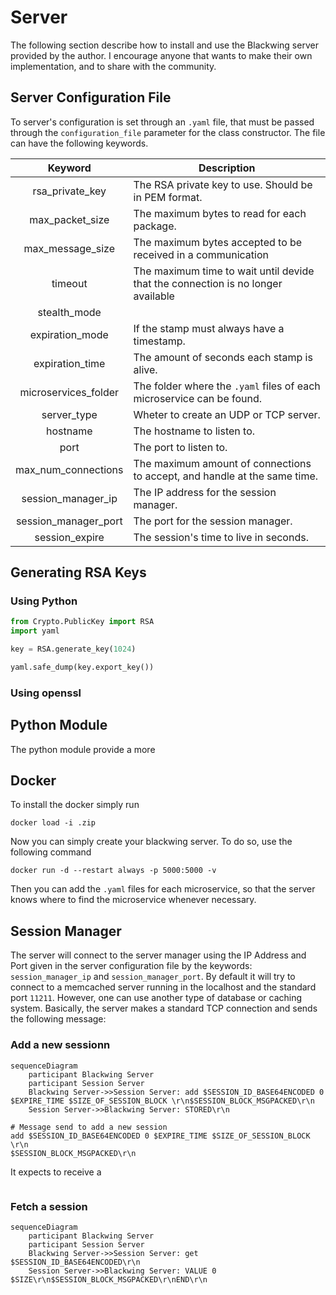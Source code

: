 # Server

The following section describe how to install and use the Blackwing server provided by the author. I encourage anyone that wants to make their own implementation, and to share with the community. 

## Server Configuration File

To server's configuration is set through an `.yaml` file, that must be passed through the `configuration_file` parameter for the class constructor. The file can have the following keywords.

| Keyword | Description |
|:-------:|-------------|
| rsa_private_key | The RSA private key to use. Should be in PEM format. |
| max_packet_size | The maximum bytes to read for each package. |
| max_message_size | The maximum bytes accepted to be received in a communication |
| timeout | The maximum time to wait until devide that the connection is no longer available |
| stealth_mode | |
| expiration_mode | If the stamp must always have a timestamp. |
| expiration_time | The amount of seconds each stamp is alive. |
| microservices_folder | The folder where the `.yaml` files of each microservice can be found. | 
| server_type | Wheter to create an UDP or TCP server.
| hostname | The hostname to listen to. |
| port | The port to listen to. |
| max_num_connections | The maximum amount of connections to accept, and handle at the same time. |
| session_manager_ip | The IP address for the session manager. |
| session_manager_port | The port for the session manager. |
| session_expire | The session's time to live in seconds. |

## Generating RSA Keys

### Using Python

```python
from Crypto.PublicKey import RSA
import yaml 

key = RSA.generate_key(1024)

yaml.safe_dump(key.export_key())

```

### Using openssl

## Python Module

The python module provide a more 

## Docker 

To install the docker simply run

`docker load -i .zip`

Now you can simply create your blackwing server. To do so, use the following command

`docker run -d --restart always -p 5000:5000 -v `

Then you can add the `.yaml` files for each microservice, so that the server knows where to find the microservice whenever necessary. 

## Session Manager

The server will connect to the server manager using the IP Address and Port given in the server configuration file by the keywords: `session_manager_ip` and `session_manager_port`. By default it will try to connect to a memcached server running in the localhost and the standard port `11211`. However, one can use another type of database or caching system. Basically, the server makes a standard TCP connection and sends the following message:

### Add a new sessionn

```mermaid
sequenceDiagram
    participant Blackwing Server
    participant Session Server
    Blackwing Server->>Session Server: add $SESSION_ID_BASE64ENCODED 0 $EXPIRE_TIME $SIZE_OF_SESSION_BLOCK \r\n$SESSION_BLOCK_MSGPACKED\r\n
    Session Server->>Blackwing Server: STORED\r\n
```

```
# Message send to add a new session
add $SESSION_ID_BASE64ENCODED 0 $EXPIRE_TIME $SIZE_OF_SESSION_BLOCK \r\n
$SESSION_BLOCK_MSGPACKED\r\n
```

It expects to receive a 


```
```

### Fetch a session

```mermaid
sequenceDiagram
    participant Blackwing Server
    participant Session Server
    Blackwing Server->>Session Server: get $SESSION_ID_BASE64ENCODED\r\n
    Session Server->>Blackwing Server: VALUE 0 $SIZE\r\n$SESSION_BLOCK_MSGPACKED\r\nEND\r\n
```